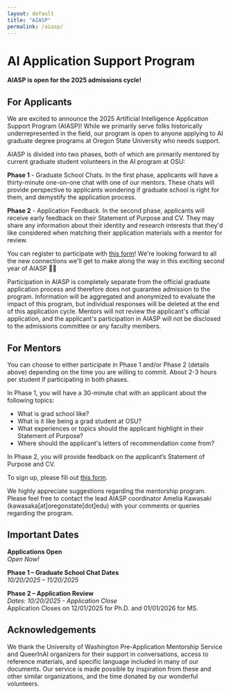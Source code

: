 ```yaml
---
layout: default
title: "AIASP"
permalink: /aiasp/
---
```


# AI Application Support Program

**AIASP is open for the 2025 admissions cycle!**

## For Applicants
We are excited to announce the 2025 Artificial Intelligence Application Support Program (AIASP)! While we primarily serve folks historically underrepresented in the field, our program is open to anyone applying to AI graduate degree programs at Oregon State University who needs support.

AIASP is divided into two phases, both of which are primarily mentored by current graduate student volunteers in the AI program at OSU:

**Phase 1** - Graduate School Chats. In the first phase, applicants will have a thirty-minute one-on-one chat with one of our mentors. These chats will provide perspective to applicants wondering if graduate school is right for them, and demystify the application process.

**Phase 2** - Application Feedback. In the second phase, applicants will receive early feedback on their Statement of Purpose and CV. They may share any information about their identity and research interests that they'd like considered when matching their application materials with a mentor for review.

You can register to participate with [this form](https://forms.gle/Gcn9fVsZPMZ52Dey8)! We're looking forward to all the new connections we'll get to make along the way in this exciting second year of AIASP 🎉🎉

Participation in AIASP is completely separate from the official graduate application process and therefore does not guarantee admission to the program. Information will be aggregated and anonymized to evaluate the impact of this program, but individual responses will be deleted at the end of this application cycle. Mentors will not review the applicant's official application, and the applicant's participation in AIASP will not be disclosed to the admissions committee or any faculty members.

## For Mentors

You can choose to either participate in Phase 1 and/or Phase 2 (details above) depending on the time you are willing to commit. About 2-3 hours per student if participating in both phases.

In Phase 1, you will have a 30-minute chat with an applicant about the following topics:
- What is grad school like?
- What is it like being a grad student at OSU?
- What experiences or topics should the applicant highlight in their Statement of Purpose?
- Where should the applicant's letters of recommendation come from?

In Phase 2, you will provide feedback on the applicant’s Statement of Purpose and CV.

To sign up, please fill out [this form](https://forms.gle/gR1dXAPKNC7jqiVf7). 

We highly appreciate suggestions regarding the mentorship program. Please feel free to contact the lead AIASP coordinator Amelia Kawasaki (kawasaka[at]oregonstate[dot]edu) with your comments or queries regarding the program.

## Important Dates

**Applications Open** \
*Open Now!*

**Phase 1 – Graduate School Chat Dates** \
*10/20/2025 – 11/20/2025*

**Phase 2 – Application Review** \
*Dates: 10/20/2025 - Application Close* \
Application Closes on 12/01/2025 for Ph.D. and 01/01/2026 for MS.

## Acknowledgements 

We thank the University of Washington Pre-Application Mentorship Service and QueerInAI organizers for their support in conversations, access to reference materials, and specific language included in many of our documents. Our service is made possible by inspiration from these and other similar organizations, and the time donated by our wonderful volunteers.
